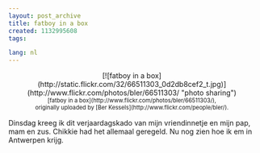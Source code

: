 ```yaml
---
layout: post_archive
title: fatboy in a box
created: 1132995608
tags:

lang: nl
---
```

<style type="text/css">.flickr-photo { border: solid 1px #000000; }.flickr-frame { float: left; text-align: center; margin-right: 15px; margin-bottom: 15px; }.flickr-caption { font-size: 0.8em; margin-top: 0px; }</style><div class="flickr-frame">[![fatboy in a box](http://static.flickr.com/32/66511303_0d2db8cef2_t.jpg)](http://www.flickr.com/photos/bler/66511303/ "photo sharing")<br /><span class="flickr-caption">[fatboy in a box](http://www.flickr.com/photos/bler/66511303/),<br /> originally uploaded by [Ber Kessels](http://www.flickr.com/people/bler/).</span></div>Dinsdag kreeg ik dit verjaardagskado van mijn vriendinnetje en mijn pap, mam en zus. Chikkie had het allemaal geregeld. Nu nog zien hoe ik em in Antwerpen krijg.<!--break-->
